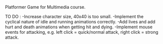 Platformer Game for Multimedia course.

TO DO :
-Increase character size, 40x40 is too small.
-Implement the cyclical nature of idle and running animations correctly.
-Add lives and add hurt and death animations when getting hit and dying.
-Implement mouse events for attacking, e.g. left click = quick/normal attack, right click = strong attack.
